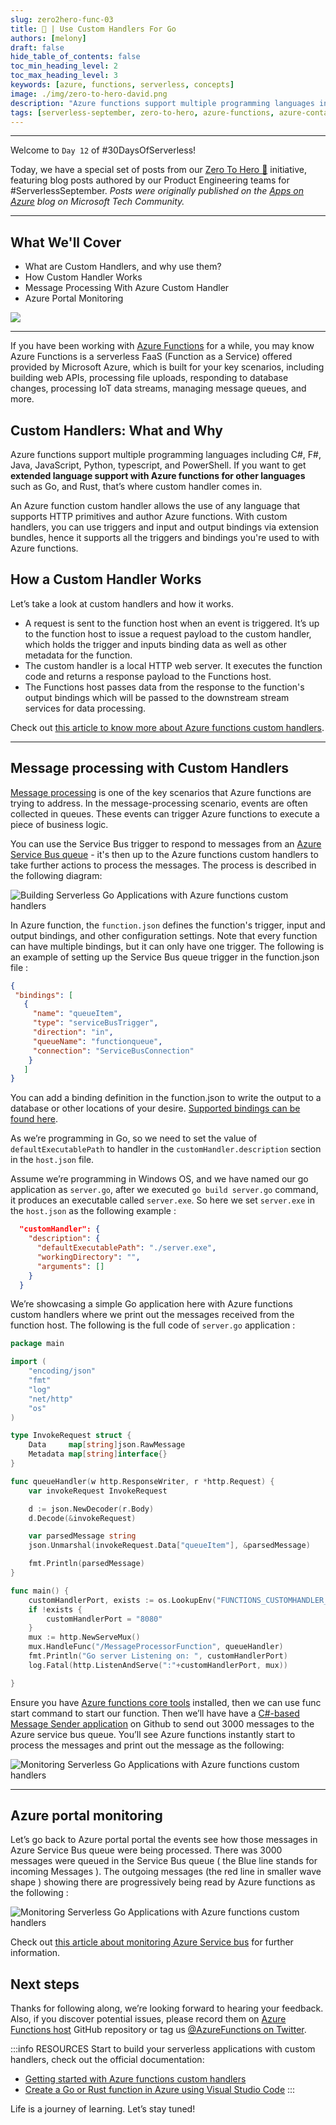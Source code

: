 ```yaml
---
slug: zero2hero-func-03
title: 🚀 | Use Custom Handlers For Go
authors: [melony]
draft: false
hide_table_of_contents: false
toc_min_heading_level: 2
toc_max_heading_level: 3
keywords: [azure, functions, serverless, concepts]
image: ./img/zero-to-hero-david.png
description: "Azure functions support multiple programming languages including C#, F#, Java, JavaScript, Python, typescript, and PowerShell. If you want to get extended language support with Azure functions for other languages such as Go, and Rust, that’s where custom handler comes in." 
tags: [serverless-september, zero-to-hero, azure-functions, azure-container-apps, dapr]
---
```


<head>
  <meta name="twitter:url" 
    content="https://azure.github.io/Cloud-Native/blog/zero2hero-func-03" />
  <meta name="twitter:title" 
    content="#ZeroToHero: Serverless Go Apps Using Custom Handlers" />
  <meta name="twitter:description" 
    content="#ZeroToHero: Serverless Go Apps Using Custom Handlers" />
  <meta name="twitter:image"
    content="https://azure.github.io/Cloud-Native/img/banners/serverless-zero2hero.png" />
  <meta name="twitter:card" content="summary_large_image" />
  <meta name="twitter:creator" 
    content="@nitya" />
  <meta name="twitter:site" content="@AzureAdvocates" /> 
  <link rel="canonical" 
    href="https://techcommunity.microsoft.com/t5/apps-on-azure-blog/building-serverless-go-applications-with-azure-functions-custom/ba-p/3623617" />
</head>

---


Welcome to `Day 12` of #30DaysOfServerless!


Today, we have a special set of posts from our [Zero To Hero 🚀](/serverless-september/ZeroToHero) initiative, featuring blog posts authored by our Product Engineering teams for #ServerlessSeptember. _Posts were originally published on the [Apps on Azure](https://techcommunity.microsoft.com/t5/apps-on-azure-blog/building-serverless-go-applications-with-azure-functions-custom/ba-p/3623617?WT.mc_id=javascript-74010-cxa) blog on Microsoft Tech Community._

---

## What We'll Cover
 * What are Custom Handlers, and why use them?
 * How Custom Handler Works
 * Message Processing With Azure Custom Handler
 * Azure Portal Monitoring

![](./img/zero-to-hero-melony.png)

---
 
If you have been working with [Azure Functions](https://docs.microsoft.com/en-us/azure/azure-functions/?WT.mc_id=javascript-74010-cxa) for a while, you may know Azure Functions is a serverless FaaS (Function as a Service) offered provided by Microsoft Azure, which is built for your key scenarios, including building web APIs, processing file uploads, responding to database changes, processing IoT data streams, managing message queues, and more.


## Custom Handlers: What and Why

Azure functions support multiple programming languages including C#, F#, Java, JavaScript, Python, typescript, and PowerShell. If you want to get **extended language support with Azure functions for other languages** such as Go, and Rust, that’s where custom handler comes in.

An Azure function custom handler allows the use of any language that supports HTTP primitives and author Azure functions. With custom handlers, you can use triggers and input and output bindings via extension bundles,  hence it supports all the triggers and bindings you're used to with Azure functions.


## How a Custom Handler Works

Let’s take a look at custom handlers and how it works.  
 * A request is sent to the function host when an event is triggered.  It’s up to the function host to issue a request payload to the custom handler, which holds the trigger and inputs binding data as well as other metadata for the function. 
  * The custom handler is a local HTTP web server. It executes the function code and returns a response payload to the Functions host. 
  * The Functions host passes data from the response to the function's output bindings which will be passed to the downstream stream services for data processing. 
  
Check out [this article to know more about Azure functions custom handlers](https://docs.microsoft.com/en-us/azure/azure-functions/functions-custom-handlers?WT.mc_id=javascript-74010-cxa).

---

## Message processing with Custom Handlers

[Message processing](https://docs.microsoft.com/en-us/azure/architecture/guide/technology-choices/messaging?WT.mc_id=javascript-74010-cxa) is one of the key scenarios that Azure functions are trying to address. In the message-processing scenario, events are often collected in queues. These events can trigger Azure functions to execute a piece of business logic. 

You can use the Service Bus trigger to respond to messages from an [Azure Service Bus queue](https://docs.microsoft.com/en-us/azure/service-bus-messaging/service-bus-messaging-overview?WT.mc_id=javascript-74010-cxa) - it's then up to the Azure functions custom handlers to take further actions to process the messages. The process is described in the following diagram:

![Building Serverless Go Applications with Azure functions custom handlers](./img/melony-processing.png)

In Azure function, the `function.json` defines the function's trigger, input and output bindings, and other configuration settings. Note that every function can have multiple bindings, but it can only have one trigger. The following is an example of setting up the Service Bus queue trigger in the function.json file :

```json
{
 "bindings": [
   {
     "name": "queueItem",
     "type": "serviceBusTrigger",
     "direction": "in",
     "queueName": "functionqueue",
     "connection": "ServiceBusConnection"
    }
   ]
}
```

You can add a binding definition in the function.json to write the output to a database or other locations of your desire. [Supported bindings can be found here](https://docs.microsoft.com/en-us/azure/azure-functions/functions-triggers-bindings?tabs=csharp#add-bindings-to-a-function&WT.mc_id=javascript-74010-cxa).

As we’re programming in Go, so we need to set the value of `defaultExecutablePath` to handler in the `customHandler.description` section in the `host.json` file.

Assume we’re programming in Windows OS, and we have named our go application as `server.go`,  after we executed `go build server.go` command,  it produces an executable called `server.exe`. So here we set `server.exe` in the `host.json` as the following example :

```json
  "customHandler": {
    "description": {
      "defaultExecutablePath": "./server.exe",
      "workingDirectory": "",
      "arguments": []
    }
  }
```

We’re showcasing a simple Go application here with Azure functions custom handlers where we print out the messages received from the function host. The following is the full code of `server.go` application :

```go
package main

import (
	"encoding/json"
	"fmt"
	"log"
	"net/http"
	"os"
)

type InvokeRequest struct {
	Data     map[string]json.RawMessage
	Metadata map[string]interface{}
}

func queueHandler(w http.ResponseWriter, r *http.Request) {
	var invokeRequest InvokeRequest

	d := json.NewDecoder(r.Body)
	d.Decode(&invokeRequest)

	var parsedMessage string
	json.Unmarshal(invokeRequest.Data["queueItem"], &parsedMessage)

	fmt.Println(parsedMessage)
}

func main() {
	customHandlerPort, exists := os.LookupEnv("FUNCTIONS_CUSTOMHANDLER_PORT")
	if !exists {
		customHandlerPort = "8080"
	}
	mux := http.NewServeMux()
	mux.HandleFunc("/MessageProcessorFunction", queueHandler)
	fmt.Println("Go server Listening on: ", customHandlerPort)
	log.Fatal(http.ListenAndServe(":"+customHandlerPort, mux))

}
```

Ensure you have [Azure functions core tools](https://github.com/Azure/azure-functions-core-tools) installed, then we can use func start command to start our function. Then we’ll have have a [C#-based Message Sender application](https://github.com/cloudmelon/cloud-native-serverless/tree/main/message-sender-servicebus/MessageSendToServiceBus) on Github to send out 3000 messages to the Azure service bus queue. You’ll see Azure functions instantly start to process the messages and print out the message as the following:

![Monitoring Serverless Go Applications with Azure functions custom handlers](./img/melony-logging.png)

---

## Azure portal monitoring

Let’s go back to Azure portal portal the events see how those messages in Azure Service Bus queue were being processed. There was 3000 messages were queued in the Service Bus queue ( the Blue line stands for incoming Messages ). The outgoing messages (the red line in smaller wave shape ) showing there are progressively being read by Azure functions as the following :

![Monitoring Serverless Go Applications with Azure functions custom handlers](./img/melony-monitoring.png)

Check out [this article about monitoring Azure Service bus](https://docs.microsoft.com/en-us/azure/service-bus-messaging/monitor-service-bus?WT.mc_id=javascript-74010-cxa) for further information.

## Next steps

Thanks for following along, we’re looking forward to hearing your feedback.  Also, if you discover potential issues, please record them on [Azure Functions host](https://github.com/Azure/azure-functions-host/issues)  GitHub repository or tag us [@AzureFunctions on Twitter](https://twitter.com/AzureFunctions). 


:::info RESOURCES 
Start to build your serverless applications with custom handlers, check out the official documentation:

 * [Getting started with Azure functions custom handlers](https://docs.microsoft.com/en-us/azure/azure-functions/functions-custom-handlers?WT.mc_id=javascript-74010-cxa) 
 * [Create a Go or Rust function in Azure using Visual Studio Code](https://docs.microsoft.com/en-us/azure/azure-functions/create-first-function-vs-code-other?tabs=go%2Cwindows&WT.mc_id=javascript-74010-cxa)
:::

Life is a journey of learning.  Let’s stay tuned!